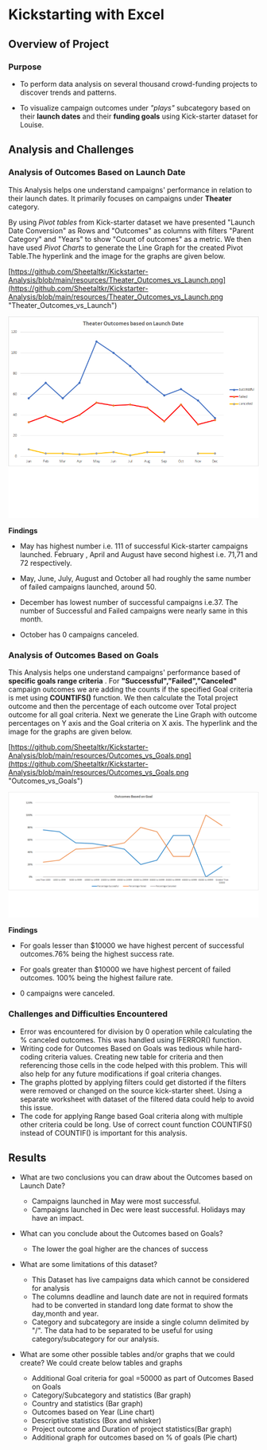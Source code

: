 # Kickstarting with Excel

## Overview of Project

### Purpose
- To perform data analysis on several thousand crowd-funding projects to discover trends and patterns.

- To visualize campaign outcomes under *"plays"* subcategory based on their **launch dates** and their **funding goals** using Kick-starter dataset for Louise.


## Analysis and Challenges

### Analysis of Outcomes Based on Launch Date

This Analysis helps one understand campaigns' performance in relation to their launch dates. It primarily focuses on campaigns under **Theater** category. 

By using *Pivot tables* from Kick-starter dataset we have presented "Launch Date Conversion" as Rows and "Outcomes" as columns with filters "Parent Category" and "Years" to show "Count of outcomes" as a metric. We then have used *Pivot Charts* to generate the Line Graph
for the created Pivot Table.The hyperlink and the image for the graphs are given below.

[https://github.com/Sheetaltkr/Kickstarter-Analysis/blob/main/resources/Theater_Outcomes_vs_Launch.png](https://github.com/Sheetaltkr/Kickstarter-Analysis/blob/main/resources/Theater_Outcomes_vs_Launch.png "Theater_Outcomes_vs_Launch")

![Theater_Outcomes_vs_Launch](https://github.com/Sheetaltkr/Kickstarter-Analysis/blob/main/resources/Theater_Outcomes_vs_Launch.png)

**Findings**

- May has highest number i.e. 111 of successful Kick-starter campaigns launched. February , April and August have second highest i.e. 71,71 and 72 respectively.

- May, June, July, August and October all had roughly the same number of failed campaigns launched, around 50. 

- December has lowest number of successful campaigns i.e.37. The number of Successful and Failed campaigns were nearly same in this month.

- October has 0 campaigns canceled.



### Analysis of Outcomes Based on Goals

This Analysis helps one understand campaigns' performance based of **specific goals range criteria** . For **"Successful","Failed","Canceled"** campaign outcomes we are adding the counts if the specified Goal criteria is met using **COUNTIFS()** function.
We then calculate the Total project outcome and then the percentage of each outcome over Total project outcome for all goal criteria. Next we generate the Line Graph with outcome percentages on Y axis and the Goal criteria on X axis. The hyperlink and the image for the graphs are given below.


[https://github.com/Sheetaltkr/Kickstarter-Analysis/blob/main/resources/Outcomes_vs_Goals.png](https://github.com/Sheetaltkr/Kickstarter-Analysis/blob/main/resources/Outcomes_vs_Goals.png "Outcomes_vs_Goals")

![Outcomes_vs_Goals](https://github.com/Sheetaltkr/Kickstarter-Analysis/blob/main/resources/Outcomes_vs_Goals.png)

**Findings**

- For goals lesser than $10000 we have highest percent of successful outcomes.76% being the highest success rate.

- For goals greater than $10000 we have highest percent of failed outcomes. 100% being the highest failure rate.

- 0 campaigns were canceled.


### Challenges and Difficulties Encountered

- Error was encountered for division by 0 operation while calculating the % canceled outcomes. This was handled using IFERROR() function.
- Writing code for Outcomes Based on Goals was tedious while hard-coding criteria values. Creating new table for criteria and then referencing those cells in the code helped with this problem. This will also help for any future modifications if goal criteria changes.
- The graphs plotted by applying filters could get distorted if the filters were removed or changed on the source kick-starter sheet. Using a separate worksheet with dataset of the filtered data could help to avoid this issue.
- The code for applying Range based Goal criteria along with multiple other criteria could be long. Use of correct count function COUNTIFS() instead of COUNTIF() is important for this analysis.

## Results

- What are two conclusions you can draw about the Outcomes based on Launch Date?

	- Campaigns launched in May were most successful.
	- Campaigns launched in Dec were least successful. Holidays may have an impact.
	
- What can you conclude about the Outcomes based on Goals?
	
	- The lower the goal higher are the chances of success

- What are some limitations of this dataset?
	- This Dataset has live campaigns data which cannot be considered for analysis
	- The columns deadline and launch date are not in required formats had to be converted in standard long date format to show the day,month and year.
	- Category and subcategory are inside a single column delimited by "/". The data had to be separated to be useful for using category/subcategory for our analysis.

-  What are some other possible tables and/or graphs that we could create?
	We could create below tables and graphs
	- Additional Goal criteria for goal =50000 as part of Outcomes Based on Goals
	- Category/Subcategory and statistics (Bar graph)
	- Country and statistics (Bar graph)
	- Outcomes based on Year (Line chart)
	- Descriptive statistics (Box and whisker)
	- Project outcome and Duration of project statistics(Bar graph)
	- Additional graph for outcomes based on % of goals (Pie chart)

